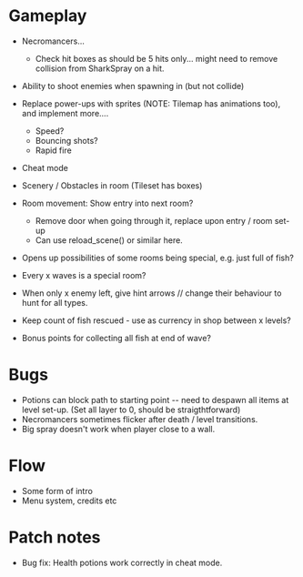 # Gameplay

* Necromancers...
  * Check hit boxes as should be 5 hits only... might need to remove collision from SharkSpray on a hit.

* Ability to shoot enemies when spawning in (but not collide)
* Replace power-ups with sprites (NOTE: Tilemap has animations too), and implement more....
  * Speed?
  * Bouncing shots?
  * Rapid fire
* Cheat mode
* Scenery / Obstacles in room (Tileset has boxes)

* Room movement: Show entry into next room?
  * Remove door when going through it, replace upon entry / room set-up
  * Can use reload_scene() or similar here.
* Opens up possibilities of some rooms being special, e.g. just full of fish?
* Every x waves is a special room?

* When only x enemy left, give hint arrows // change their behaviour to hunt for all types.
* Keep count of fish rescued - use as currency in shop between x levels?
* Bonus points for collecting all fish at end of wave?

# Bugs

* Potions can block path to starting point -- need to despawn all items at level set-up.
(Set all layer to 0, should be straigthtforward)
* Necromancers sometimes flicker after death / level transitions.
* Big spray doesn't work when player close to a wall.

# Flow

* Some form of intro
* Menu system, credits etc

# Patch notes

* Bug fix: Health potions work correctly in cheat mode.


